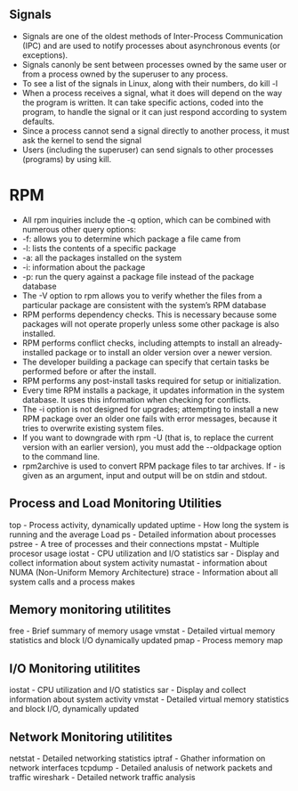 ## Signals

- Signals are one of the oldest methods of Inter-Process Communication (IPC) and are used to notify processes about asynchronous events (or exceptions).
- Signals canonly be sent between processes owned by the same user or from a process owned by the superuser to any process.
- To see a list of the signals in Linux, along with their numbers, do kill -l
- When a process receives a signal, what it does will depend on the way the program is written. It can take specific actions, coded into the program, to handle the signal or it can just respond according to system defaults.
- Since a process cannot send a signal directly to another process, it must ask the kernel to send the signal
- Users (including the superuser) can send signals to other processes (programs) by using kill.

# RPM

- All rpm inquiries include the -q option, which can be combined with numerous other query options:
- -f: allows you to determine which package a file came from
- -l: lists the contents of a specific package
- -a: all the packages installed on the system
- -i: information about the package
- -p: run the query against a package file instead of the package database
- The -V option to rpm allows you to verify whether the files from a particular package are consistent with the system’s RPM database
- RPM performs dependency checks. This is necessary because some packages will not operate properly unless some other package is also installed.
- RPM performs conflict checks, including attempts to install an already-installed package or to install an older version over a newer version.
- The developer building a package can specify that certain tasks be performed before or after the install.
- RPM performs any post-install tasks required for setup or initialization.
- Every time RPM installs a package, it updates information in the system database. It uses this information when checking for conflicts.
- The -i option is not designed for upgrades; attempting to install a new RPM package over an older one fails with error messages, because it tries to overwrite existing system files.
- If you want to downgrade with rpm -U (that is, to replace the current version with an earlier version), you must add the --oldpackage option to the command line.
- rpm2archive is used to convert RPM package files to tar archives. If - is given as an argument, input and output will be on stdin and stdout.

## Process and Load Monitoring Utilities

top - Process activity, dynamically updated
uptime - How long the system is running and the average Load
ps - Detailed information about processes
pstree - A tree of processes and their connections
mpstat - Multiple procesor usage
iostat - CPU utilization and I/O statistics
sar - Display and collect information about system activity
numastat - information about NUMA (Non-Uniform Memory Architecture)
strace - Information about all system calls and a process makes

## Memory monitoring utilitites
free - Brief summary of memory usage
vmstat - Detailed virtual memory statistics and block I/O dynamically updated
pmap - Process memory map

## I/O Monitoring utilitites
iostat - CPU utilization and I/O statistics
sar - Display and collect information about system activity
vmstat - Detailed virtual memory statistics and block I/O, dynamically updated

## Network Monitoring utilitites
netstat - Detailed networking statistics
iptraf - Ghather information on network interfaces
tcpdump - Detailed analusis of network packets and traffic
wireshark - Detailed network traffic analysis


